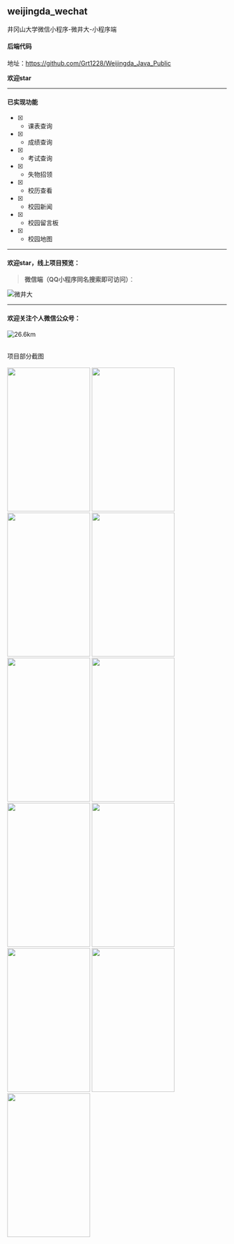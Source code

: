 ## weijingda_wechat
井冈山大学微信小程序-微井大-小程序端</br>

#### 后端代码

地址：https://github.com/Grt1228/Weijingda_Java_Public

**欢迎star**

---
#### **已实现功能**

- [x] - 课表查询
- [x] - 成绩查询
- [x] - 考试查询
- [x] - 失物招领
- [x] - 校历查看
- [x] - 校园新闻
- [x] - 校园留言板
- [x] - 校园地图

---

#### **欢迎star**，线上项目预览：

> **微信端（QQ小程序同名搜索即可访问）**：

![微井大](https://wjdgood.oss-cn-shanghai.aliyuncs.com/%E9%BB%91%E8%89%B2.png)

---
#### **欢迎关注个人微信公众号**：
![26.6km](https://wjdgood.oss-cn-shanghai.aliyuncs.com/qrcode_for_gh_0c045d619550_430.jpg)

</br>
项目部分截图</br>
</br>
<img src="https://gitee.com/uploads/images/2018/0602/175618_1a49f235_1350936.jpeg" height="330" width="190" >
<img src="https://gitee.com/uploads/images/2018/0602/175638_724330b5_1350936.png" height="330" width="190" >
<img src="https://gitee.com/uploads/images/2018/0602/175657_45e824dd_1350936.jpeg" height="330" width="190" >
<img src="https://gitee.com/uploads/images/2018/0602/175716_71de5af4_1350936.jpeg" height="330" width="190" ></br>
<img src="https://gitee.com/uploads/images/2018/0602/175736_9664b863_1350936.jpeg" height="330" width="190" >
<img src="https://gitee.com/uploads/images/2018/0602/175755_645b6ed2_1350936.jpeg" height="330" width="190" >
<img src="https://gitee.com/uploads/images/2018/0602/175815_fb2920c9_1350936.jpeg" height="330" width="190" >
<img src="https://gitee.com/uploads/images/2018/0602/175834_019305ef_1350936.jpeg" height="330" width="190" ></br>
<img src="https://gitee.com/uploads/images/2018/0602/175854_df57f877_1350936.jpeg" height="330" width="190" >
<img src="https://gitee.com/uploads/images/2018/0602/175907_7ebc6c0b_1350936.jpeg" height="330" width="190" >
<img src="https://gitee.com/uploads/images/2018/0602/175932_0b38e169_1350936.png" height="330" width="190" >


